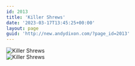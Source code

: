 ```yaml
---
id: 2013
title: 'Killer Shrews'
date: '2023-03-17T13:45:25+00:00'
layout: page
guid: 'http://new.andydixon.com/?page_id=2013'
---
```


![Killer Shrews](https://i0.wp.com/assets.g8x2.ldn.idrivee2-23.com/posters/Killer%20Shrews%2001.jpg?w=1200&ssl=1 "Killer Shrews")  
![Killer Shrews](https://i0.wp.com/assets.g8x2.ldn.idrivee2-23.com/posters/Killer%20Shrews%2002.jpg?w=1200&ssl=1 "Killer Shrews")